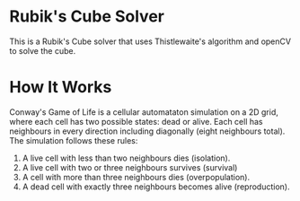 # Rubik's Cube Solver
This is a Rubik's Cube solver that uses Thistlewaite's algorithm and openCV to solve the cube.

# How It Works
Conway's Game of Life is a cellular automataton simulation on a 2D grid, where each cell has two possible states: dead or alive. Each cell has neighbours in every direction including diagonally (eight neighbours total). The simulation follows these rules:
1) A live cell with less than two neighbours dies (isolation).
2) A live cell with two or three neighbours survives (survival)
3) A cell with more than three neighbours dies (overpopulation).
4) A dead cell with exactly three neighbours becomes alive (reproduction).

